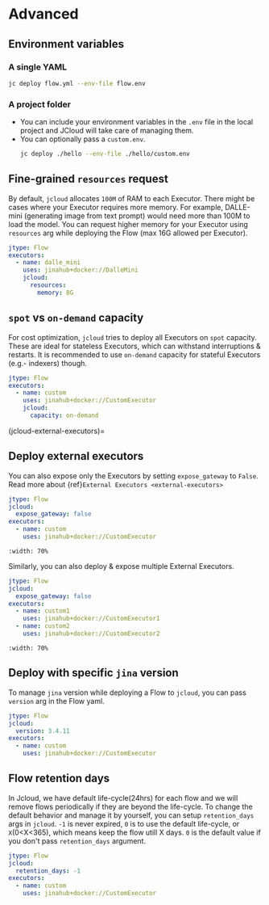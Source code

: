 # Advanced

## Environment variables

### A single YAML

```bash
jc deploy flow.yml --env-file flow.env
```


### A project folder

- You can include your environment variables in the `.env` file in the local project and JCloud will take care of managing them.
- You can optionally pass a `custom.env`.
  ```bash
  jc deploy ./hello --env-file ./hello/custom.env
  ```

## Fine-grained `resources` request

By default, `jcloud` allocates `100M` of RAM to each Executor. There might be cases where your Executor requires more memory. For example, DALLE-mini (generating image from text prompt) would need more than 100M to load the model. You can request higher memory for your Executor using `resources` arg while deploying the Flow (max 16G allowed per Executor).

```yaml
jtype: Flow
executors:
  - name: dalle_mini
    uses: jinahub+docker://DalleMini
    jcloud:
      resources:
        memory: 8G
```

## `spot` vs `on-demand` capacity

For cost optimization, `jcloud` tries to deploy all Executors on `spot` capacity. These are ideal for stateless Executors, which can withstand interruptions & restarts. It is recommended to use `on-demand` capacity for stateful Executors (e.g.- indexers) though.

```yaml
jtype: Flow
executors:
  - name: custom
    uses: jinahub+docker://CustomExecutor
    jcloud:
      capacity: on-demand
```
(jcloud-external-executors)=
## Deploy external executors

You can also expose only the Executors by setting `expose_gateway` to `False`. Read more about {ref}`External Executors <external-executors>`

```yaml
jtype: Flow
jcloud:
  expose_gateway: false
executors:
  - name: custom
    uses: jinahub+docker://CustomExecutor
```

```{figure} external-executor.png
:width: 70%
```


Similarly, you can also deploy & expose multiple External Executors.

```yaml
jtype: Flow
jcloud:
  expose_gateway: false
executors:
  - name: custom1
    uses: jinahub+docker://CustomExecutor1
  - name: custom2
    uses: jinahub+docker://CustomExecutor2
```

```{figure} external-executors-multiple.png
:width: 70%
```
## Deploy with specific `jina` version

To manage `jina` version while deploying a Flow to `jcloud`, you can pass `version` arg in the Flow yaml.

```yaml
jtype: Flow
jcloud:
  version: 3.4.11
executors:
  - name: custom
    uses: jinahub+docker://CustomExecutor
```

## Flow retention days

In Jcloud, we have default life-cycle(24hrs) for each flow and we will remove flows periodically if they are beyond the life-cycle. To change the default behavior and manage it by yourself, you can setup `retention_days` args in `jcloud`. `-1` is never expired, `0` is to use the default life-cycle, or `X`(0<X<365), which means keep the flow utill X days. `0` is the default value if you don't pass `retention_days` argument.

```yaml
jtype: Flow
jcloud:
  retention_days: -1
executors:
  - name: custom
    uses: jinahub+docker://CustomExecutor
```